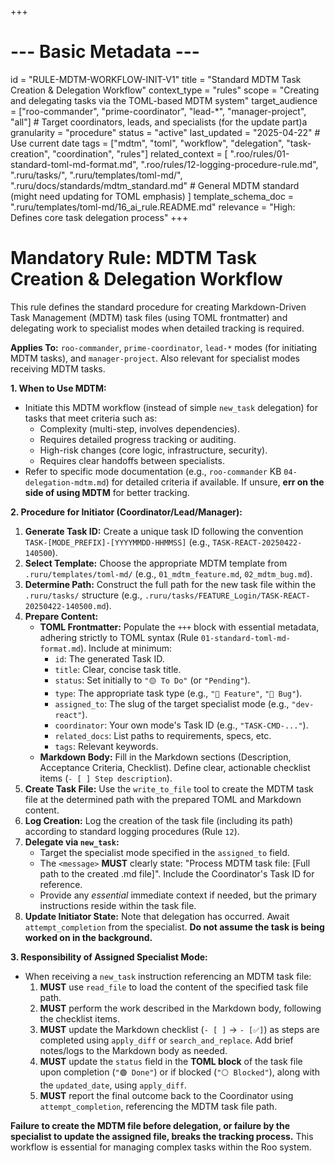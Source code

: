 +++
# --- Basic Metadata ---
id = "RULE-MDTM-WORKFLOW-INIT-V1"
title = "Standard MDTM Task Creation & Delegation Workflow"
context_type = "rules"
scope = "Creating and delegating tasks via the TOML-based MDTM system"
target_audience = ["roo-commander", "prime-coordinator", "lead-*", "manager-project", "all"] # Target coordinators, leads, and specialists (for the update part)a
granularity = "procedure"
status = "active"
last_updated = "2025-04-22" # Use current date
tags = ["mdtm", "toml", "workflow", "delegation", "task-creation", "coordination", "rules"]
related_context = [
    ".roo/rules/01-standard-toml-md-format.md",
    ".roo/rules/12-logging-procedure-rule.md",
    ".ruru/tasks/",
    ".ruru/templates/toml-md/",
    ".ruru/docs/standards/mdtm_standard.md" # General MDTM standard (might need updating for TOML emphasis)
    ]
template_schema_doc = ".ruru/templates/toml-md/16_ai_rule.README.md"
relevance = "High: Defines core task delegation process"
+++

# Mandatory Rule: MDTM Task Creation & Delegation Workflow

This rule defines the standard procedure for creating Markdown-Driven Task Management (MDTM) task files (using TOML frontmatter) and delegating work to specialist modes when detailed tracking is required.

**Applies To:** `roo-commander`, `prime-coordinator`, `lead-*` modes (for initiating MDTM tasks), and `manager-project`. Also relevant for specialist modes receiving MDTM tasks.

**1. When to Use MDTM:**

*   Initiate this MDTM workflow (instead of simple `new_task` delegation) for tasks that meet criteria such as:
    *   Complexity (multi-step, involves dependencies).
    *   Requires detailed progress tracking or auditing.
    *   High-risk changes (core logic, infrastructure, security).
    *   Requires clear handoffs between specialists.
*   Refer to specific mode documentation (e.g., `roo-commander` KB `04-delegation-mdtm.md`) for detailed criteria if available. If unsure, **err on the side of using MDTM** for better tracking.

**2. Procedure for Initiator (Coordinator/Lead/Manager):**

1.  **Generate Task ID:** Create a unique task ID following the convention `TASK-[MODE_PREFIX]-[YYYYMMDD-HHMMSS]` (e.g., `TASK-REACT-20250422-140500`).
2.  **Select Template:** Choose the appropriate MDTM template from `.ruru/templates/toml-md/` (e.g., `01_mdtm_feature.md`, `02_mdtm_bug.md`).
3.  **Determine Path:** Construct the full path for the new task file within the `.ruru/tasks/` structure (e.g., `.ruru/tasks/FEATURE_Login/TASK-REACT-20250422-140500.md`).
4.  **Prepare Content:**
    *   **TOML Frontmatter:** Populate the `+++` block with essential metadata, adhering strictly to TOML syntax (Rule `01-standard-toml-md-format.md`). Include at minimum:
        *   `id`: The generated Task ID.
        *   `title`: Clear, concise task title.
        *   `status`: Set initially to `"🟡 To Do"` (or `"Pending"`).
        *   `type`: The appropriate task type (e.g., `"🌟 Feature"`, `"🐞 Bug"`).
        *   `assigned_to`: The slug of the target specialist mode (e.g., `"dev-react"`).
        *   `coordinator`: Your own mode's Task ID (e.g., `"TASK-CMD-..."`).
        *   `related_docs`: List paths to requirements, specs, etc.
        *   `tags`: Relevant keywords.
    *   **Markdown Body:** Fill in the Markdown sections (Description, Acceptance Criteria, Checklist). Define clear, actionable checklist items (`- [ ] Step description`).
5.  **Create Task File:** Use the `write_to_file` tool to create the MDTM task file at the determined path with the prepared TOML and Markdown content.
6.  **Log Creation:** Log the creation of the task file (including its path) according to standard logging procedures (Rule `12`).
7.  **Delegate via `new_task`:**
    *   Target the specialist mode specified in the `assigned_to` field.
    *   The `<message>` **MUST** clearly state: "Process MDTM task file: [Full path to the created .md file]". Include the Coordinator's Task ID for reference.
    *   Provide any *essential* immediate context if needed, but the primary instructions reside within the task file.
8.  **Update Initiator State:** Note that delegation has occurred. Await `attempt_completion` from the specialist. **Do not assume the task is being worked on in the background.**

**3. Responsibility of Assigned Specialist Mode:**

*   When receiving a `new_task` instruction referencing an MDTM task file:
    1.  **MUST** use `read_file` to load the content of the specified task file path.
    2.  **MUST** perform the work described in the Markdown body, following the checklist items.
    3.  **MUST** update the Markdown checklist (`- [ ]` -> `- [✅]`) as steps are completed using `apply_diff` or `search_and_replace`. Add brief notes/logs to the Markdown body as needed.
    4.  **MUST** update the `status` field in the **TOML block** of the task file upon completion (`"🟢 Done"`) or if blocked (`"⚪ Blocked"`), along with the `updated_date`, using `apply_diff`.
    5.  **MUST** report the final outcome back to the Coordinator using `attempt_completion`, referencing the MDTM task file path.

**Failure to create the MDTM file before delegation, or failure by the specialist to update the assigned file, breaks the tracking process.** This workflow is essential for managing complex tasks within the Roo system.